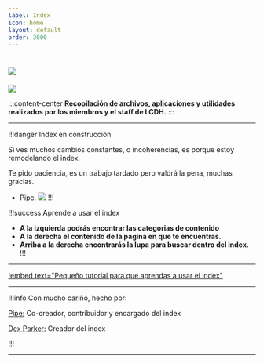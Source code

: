 ```yaml
---
label: Index
icon: home
layout: default
order: 3000
---
```


# ![](https://i.postimg.cc/x1NF5Y7F/banner-lcdh.png)


![](https://i.postimg.cc/Tw1X6rmP/Proyecto-nuevo-27.png)


:::content-center
**Recopilación de archivos, aplicaciones y utilidades realizados por los miembros y el staff de LCDH.**
:::


---

!!!danger Index en construcción

Si ves muchos cambios constantes, o incoherencias, es porque estoy remodelando el index.

Te pido paciencia, es un trabajo tardado pero valdrá la pena, muchas gracias. 


- Pipe. ![](https://images-ext-1.discordapp.net/external/4YQiWQevguiDbfOGmq5orfGp-lMulNDAHYaXL-aHh5M/https/i.imgur.com/tFp98Tp.png?width=31&height=31)
!!!



!!!success Aprende a usar el index

- **A la izquierda podrás encontrar las categorias de contenido**
- **A la derecha el contenido de la pagina en que te encuentras.**
- **Arriba a la derecha encontrarás la lupa para buscar dentro del index.**
!!!

---


[!embed text="Pequeño tutorial para que aprendas a usar el index"](https://www.youtube.com/watch?v=bSdQj4cgvCo&feature=youtu.be)


---

!!!info Con mucho cariño, hecho por:

[Pipe:](https://rentry.co/PipeOmari) Co-creador, contribuidor y encargado del index

[Dex Parker:](https://rentry.co/links-noir-room) Creador del index

!!!

---


